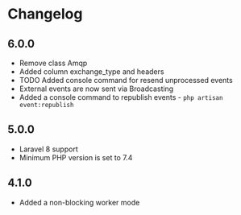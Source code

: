 # Changelog

## 6.0.0
- Remove class Amqp
- Added column exchange_type and headers
- TODO Added console command for resend unprocessed events
- External events are now sent via Broadcasting
- Added a console command to republish events - `php artisan event:republish` 

## 5.0.0
 - Laravel 8 support
 - Minimum PHP version is set to 7.4
 
## 4.1.0
- Added a non-blocking worker mode
